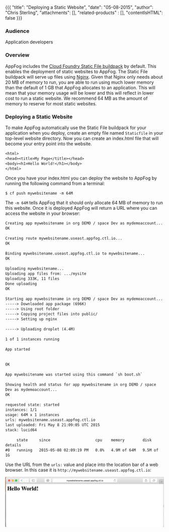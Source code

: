 {{{
  "title": "Deploying a Static Website",
  "date": "05-08-2015",
  "author": "Chris Sterling",
  "attachments": [],
  "related-products" : [],
  "contentIsHTML": false
}}}

### Audience

Application developers

### Overview

AppFog includes the [Cloud Foundry Static File buildpack](https://github.com/cloudfoundry/staticfile-buildpack) by default. This enables the deployment of static websites to AppFog. The Static File buildpack will serve up files using [Nginx](http://nginx.com/). Given that Nginx only needs about 20 MB of memory to run, you are able to run using much lower memory than the default of 1 GB that AppFog allocates to an application. This will mean that your memory usage will be lower and this will reflect in lower cost to run a static website. We recommend 64 MB as the amount of memory to reserve for most static websites.

### Deploying a Static Website

To make AppFog automatically use the Static File buildpack for your application when you deploy, create an empty file named `Staticfile` in your top-level website directory. Now you can create an index.html file that will become your entry point into the website.

```
<html>
<head><title>My Page</title></head>
<body><h1>Hello World!</h1></body>
</html>
```

Once you have your index.html you can deploy the website to AppFog by running the following command from a terminal:

```
$ cf push mywebsitename -m 64M
```

The `-m 64M` tells AppFog that it should only allocate 64 MB of memory to run this website. Once it is deployed AppFog will return a URL where you can access the website in your browser:

```
Creating app mywebsitename in org DEMO / space Dev as mydemoaccount...
OK

Creating route mywebsitename.useast.appfog.ctl.io...
OK

Binding mywebsitename.useast.appfog.ctl.io to mywebsitename...
OK

Uploading mywebsitename...
Uploading app files from: .../mysite
Uploading 333K, 11 files
Done uploading               
OK

Starting app mywebsitename in org DEMO / space Dev as mydemoaccount...
-----> Downloaded app package (696K)
-----> Using root folder
-----> Copying project files into public/
-----> Setting up nginx

-----> Uploading droplet (4.4M)

1 of 1 instances running

App started


OK

App mywebsitename was started using this command `sh boot.sh`

Showing health and status for app mywebsitename in org DEMO / space Dev as mydemoaccount...
OK

requested state: started
instances: 1/1
usage: 64M x 1 instances
urls: mywebsitename.useast.appfog.ctl.io
last uploaded: Fri May 8 21:09:05 UTC 2015
stack: lucid64

     state     since                    cpu    memory        disk         details   
#0   running   2015-05-08 02:09:19 PM   0.0%   4.9M of 64M   9.5M of 1G      
```

Use the URL from the `urls:` value and place into the location bar of a web browser. In this case it is `http://mywebsitename.useast.appfog.ctl.io`:

![AppFog Website in Browser](../images/appfog-website-browser.png)

